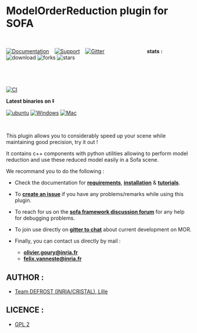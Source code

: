 # ModelOrderReduction plugin for SOFA

<br>

[![Documentation](https://img.shields.io/badge/doc-on_website-green.svg)](https://modelorderreduction.readthedocs.io/en/latest/index.html)
 &ensp; [![Support](https://img.shields.io/badge/support-on_GitHub_Discussions-blue.svg)](https://github.com/sofa-framework/sofa/discussions)
 &ensp; [![Gitter](https://img.shields.io/badge/chat-on_Gitter-ff69b4.svg)](https://app.gitter.im/#/room/#model-order-reduction:gitter.im)
 &ensp; &emsp; &emsp; &emsp; &emsp; &emsp; &ensp; **stats :** &nbsp; ![download](https://img.shields.io/github/downloads/SofaDefrost/ModelOrderReduction/total.svg)
![forks](https://img.shields.io/github/forks/SofaDefrost/ModelOrderReduction.svg)
![stars](https://img.shields.io/github/stars/SofaDefrost/ModelOrderReduction.svg)

#

<br>

[![CI](https://github.com/SofaDefrost/ModelOrderReduction/actions/workflows/ci.yml/badge.svg)](https://github.com/SofaDefrost/ModelOrderReduction/actions/workflows/ci.yml)   


**Latest binaries on** :arrow_double_down:

[![ubuntu](https://img.shields.io/badge/Ubuntu-E95420?style=for-the-badge&logo=ubuntu&logoColor=white)](https://github.com/SofaDefrost/ModelOrderReduction/releases/download/release-master/ModelOrderReduction_master_for-SOFA-master_Linux.zip)
[![Windows](https://img.shields.io/badge/Windows-0078D6?style=for-the-badge&logo=windows&logoColor=white)](https://github.com/SofaDefrost/ModelOrderReduction/releases/download/release-master/ModelOrderReduction_master_for-SOFA-master_Windows.zip)
[![Mac](https://img.shields.io/badge/mac%20os-000000?style=for-the-badge&logo=apple&logoColor=white)](https://github.com/SofaDefrost/ModelOrderReduction/releases/download/release-master/ModelOrderReduction_master_for-SOFA-master_macOS.zip)

<br>

This plugin allows you to considerably speed up your scene while maintaining good precision, try it out !

It contains c++ components with python utilities allowing
to perform model reduction and use these reduced model easily in a Sofa scene.

We recommand you to do the following :

- Check the documentation for **[requirements](https://modelorderreduction.readthedocs.io/en/latest/usage/install/requirement.html)**, **[installation](https://modelorderreduction.readthedocs.io/en/latest/usage/install/installation.html)** & **[tutorials](https://modelorderreduction.readthedocs.io/en/latest/usage/tutorial/tutorial.html)**.

- To **[create an issue](https://github.com/SofaDefrost/ModelOrderReduction/issues)** if you have any problems/remarks while using this plugin.

- To reach for us on the **[sofa framework discussion forum](https://github.com/sofa-framework/sofa/discussions)** for any help for debugging problems.
 
- To join use directly on **[gitter to chat](https://app.gitter.im/#/room/#model-order-reduction:gitter.im)** about current development on MOR.   

- Finally, you can contact us directly by mail :
  - **olivier.goury@inria.fr**
  - **felix.vanneste@inria.fr** 

## AUTHOR :

 - [Team DEFROST (INRIA/CRISTAL), Lille](https://team.inria.fr/defrost/)


## LICENCE :

 - [GPL 2](LICENSE)
